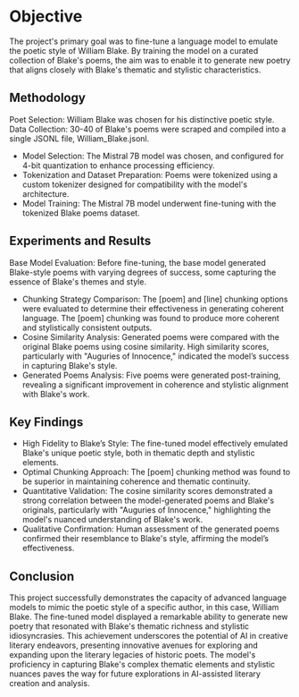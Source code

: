 # Objective 
The project's primary goal was to fine-tune a language model to emulate the poetic style of William Blake. By training the model on a curated collection of Blake's poems, the aim was to enable it to generate new poetry that aligns closely with Blake's thematic and stylistic characteristics. 

## Methodology 
Poet Selection: William Blake was chosen for his distinctive poetic style. Data Collection: 30-40 of Blake's poems were scraped and compiled into a single JSONL file, William_Blake.jsonl. 

- Model Selection: The Mistral 7B model was chosen, and configured for 4-bit quantization to enhance processing efficiency. 
- Tokenization and Dataset Preparation: Poems were tokenized using a custom tokenizer designed for compatibility with the model's architecture.
- Model Training: The Mistral 7B model underwent fine-tuning with the tokenized Blake poems dataset. 

## Experiments and Results 
Base Model Evaluation: Before fine-tuning, the base model generated Blake-style poems with varying degrees of success, some capturing the essence of Blake's themes and style. 
- Chunking Strategy Comparison: The [poem] and [line] chunking options were evaluated to determine their effectiveness in generating coherent language. The [poem] chunking was found to produce more coherent and stylistically consistent outputs. 
- Cosine Similarity Analysis: Generated poems were compared with the original Blake poems using cosine similarity. High similarity scores, particularly with "Auguries of Innocence," indicated the model’s success in capturing Blake's style. 
- Generated Poems Analysis: Five poems were generated post-training, revealing a significant improvement in coherence and stylistic alignment with Blake's work. 

## Key Findings 
- High Fidelity to Blake’s Style: The fine-tuned model effectively emulated Blake's unique poetic style, both in thematic depth and stylistic elements. 
- Optimal Chunking Approach: The [poem] chunking method was found to be superior in maintaining coherence and thematic continuity. 
- Quantitative Validation: The cosine similarity scores demonstrated a strong correlation between the model-generated poems and Blake's originals, particularly with "Auguries of Innocence," highlighting the model's nuanced understanding of Blake's work. 
- Qualitative Confirmation: Human assessment of the generated poems confirmed their resemblance to Blake's style, affirming the model’s effectiveness. 

## Conclusion 
This project successfully demonstrates the capacity of advanced language models to mimic the poetic style of a specific author, in this case, William Blake. The fine-tuned model displayed a remarkable ability to generate new poetry that resonated with Blake's thematic richness and stylistic idiosyncrasies. This achievement underscores the potential of AI in creative literary endeavors, presenting innovative avenues for exploring and expanding upon the literary legacies of historic poets. The model's proficiency in capturing Blake's complex thematic elements and stylistic nuances paves the way for future explorations in AI-assisted literary creation and analysis.

